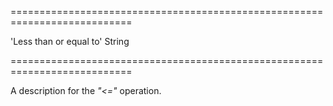 ===========================================================================
<!--default-->'Less than or equal to'<!--/default-->
<!--type-->String<!--/type-->
===========================================================================

<!--shortDescription-->
A description for the *"<="* operation.
<!--/shortDescription-->

<!--fullDescription-->

<!--/fullDescription-->